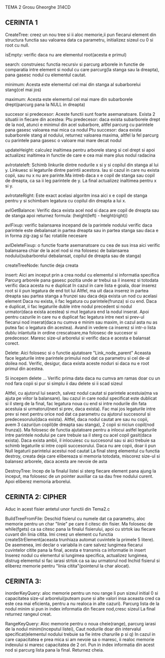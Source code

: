 TEMA 2
Grosu Gheorghe 314CD

CERINTA 1
---------------------------------------------------------------------------------
CreateTree:
creez un nou tree si ii aloc memorie,ii pun fiecarui element din structura functia sau valoarea data ca parametru, initializez sizeul cu 0 si root cu null.

isEmpty:
verific daca nu are elementul root(acesta e primul)

search:
construiesc functia recursiv si parcurg arborele in functie de comparatia intre element si nodul cu care parcurg(la stanga sau la dreapta), pana gasesc nodul cu elementul cautat.

minimum:
Acesta este elementul cel mai din stanga al subarborelui stang(cel mai jos)

maximum:
Acesta este elementul cel mai mare din subarborele drept(parcurg pana la NULL in dreapta)

succesor si predecesor:
Aceste functii sunt foarte asemanatoare. Exista 2 situatii in fiecare din acestea:
Ptu predecesor: daca exista subarborele drept de la nod, atunci e minimul din acel subarbore, altfel parcurg cu parintele pana gasesc valoarea mai mica ca nodul
Ptu succesor: daca exista subarborele stang al nodului, returnez valoarea maxima, altfel la fel parcurg cu parintele pana gasesc o valoare mai mare decat nodul

updateHeight:
calculez inaltimea pentru arborele stang si cel drept si apoi actualizez inaltimea in functie de care e cea mai mare plus nodul radacina

avlrotateleft:
Schimb linkurile dintre nodurile x si y si copilul din stanga al lui y.
Linkuesc si legaturile dintre parintii acestora. Iau si cazul in care nu exista copii, sau nu x nu are parinte.Ma intreb daca x e copil de stanga sau copil de dreapta, ca sa ii leg parintele de y.
La final actualizez inaltimea pentru x si y.

avlrotateRight:
Este exact acelasi algoritm insa aici x e copil de stanga pentru y si schimbam legatura cu copilul din dreapta a lui x.

avlGetBalance:
Verific daca exista acel nod si daca are copil de dreapta sau de stanga apoi returnez formula:
(height(left) - height(right))

avlFixup:
verific balansarea incepand de la parintele nodului
verific daca parintele este debalansat in partea dreapta sau in partea stanga
sau daca e in forma zig-zag si fac rotatiile necesare 

avlDeleteFixup:
o functie foarte asemanatoare cu cea de sus insa aici verific balansarea chiar de la acel nod
si ma folosesc de balansarea nodului(subarborelui debalansat, copilul de dreapta sau de stanga)

createTreeNode:
functie deja creata

insert:
Aici am inceput prin a crea nodul cu elementul si informatia specifica
Parcurg arborele pana gasesc pozitia unde ar trebui sa il inserez si totodata verific daca acesta nu e duplicat
In cazul in care lista e goala, doar inserez root si ii pun legatura de end tot lui
Altfel, ma uit daca inserez in partea dreapta sau partea stanga a frunzei sau daca deja exista un nod cu acelasi element
Daca nu exista, ii fac legatura cu parintele(frunza) si cu end.
Daca e duplicat, ii fac legaturile duble intre nodul precedent si nodul urmator(daca exista acestea) si mut legatura end la nodul inserat. 
Apoi pentru cazurile in care nu e duplicat fac legatura intre next si prev-ul fiecarui nod inserat(daca nu cumva e minim sau maxim, in cazul asta nu as putea fac o legatura din acestea).
Avand in vedere ca inserez si intr-o lista dublu inlantuita in ordine crescatoare,ma folosesc de succesor si predecesor.
Maresc size-ul arborelui si verific daca e acesta e balansat corect.

Delete:
Aici folosesc si o functie ajutatoare "Link_node_parent"
Aceasta face legaturile intre parintele primului nod dat ca parametru si cel de-al doilea nod.
Verific, desigur, daca exista aceste noduri si daca nu e root primul din acestea.

Si incepem delete ...
Verific prima data daca nu cumva am ramas doar cu un nod fara copii si pur si simplu ii dau delete si ii scad sizeul

Altfel, cu ajutorul lui search, salvez nodul cautat si parintele acestuia(ma va ajuta pe viitor la balansare).
Iau cazul in care nodul specificat este dublicat si il sterg de la final, fac legatura noua cu end si intre nodurile din fata acestuia si urmatorul(next si prev, daca exista).
Fac mai jos legaturile intre prev si next pentru orice nod dat ca parametru cu ajutorul succesorul si predecesorului(daca exista).
Altfel, daca nodul cautat are sau nu copii, avem 3 cazuri(un copil(de dreapta sau stanga), 2 copii si niciun copil(nod frunza)).
Ma folosesc de functia ajutatoare pentru a inlocui astfel legaturile intre parintele nodului pe care trebuie sa il sterg cu acel copil gasit(daca exista).
Daca exista ambii, il inlocuiesc cu succesorul sau si aici trebuie sa schimb legaturile si intre copiii succesorului.
Daca nu are copii, doar ii pun Null legaturii parintelui acestui nod cautat
La final sterg elementul cu functia destroy, creata deja care elibereaza si memoria totodata, miscorez size-ul si balansez arborele, daca acesta are nevoie de asta

DestroyTree:
Incep de la finalul listei si sterg fiecare element pana ajung la inceput, ma folosesc de un pointer auxiliar ca sa dau free nodului curent.
Apoi eliberez memoria arborelui.

CERINTA 2: CIPHER
-----------------------------------------------------------------------------------
Aduc in acest fisier antetul unor functii din Tema2.c

BuildTreeFromFile:
Deschid fisierul cu numele dat ca parametru, aloc memorie pentru un char "linie" pe care il citesc din fisier. Ma folosesc de while(fgets) ca sa citesc pana la finalul fisierului, apoi cu strtok iau fiecare cuvant din linia citita. Imi creez un element cu functia createStrElement(aceasta trunhiaza automat cuvintele la primele 5 litere). De asemenea, imi declar o variabila in care salvez lungimea fiecarui cuvintelor citite pana la final, acesta e transmis ca informatie in insert
Inserez nodul cu elementul si lungimea specifica, actualizez lungimea, distrug elementul si fac iarasi strtok ca sa iau urmatorul nod
Inchid fisierul si eliberez memorie pentru "linia citita"(pointerul la char alocat).

CERINTA 3:
-----------------------------------------------------------------------------------
inorderKeyQuery:
aloc memorie pentru un nou range
Ii pun sizeul initial 0 si capacitatea size-ul arborelui(puteam pune si alte valori insa aceasta cred ca este cea mai eficienta, pentru a nu realoca in alte cazuri).
Parcurg lista de la nodul minim si pun in index informatia din fiecare nod,cresc sizeul
La final returnez rangeul creat.

RangeKeyQuery:
Aloc memorie pentru o noua cheie(range), parcurg iarasi de la nodul minim(inceputul listei),
Caut nodurile doar din intervalul specificat(elementul nodului trebuie sa fie intre charurile p si q)
In cazul in care capacitatea e prea mica si am nevoie sa o maresc, ii realoc memorie indexului si maresc capacitatea de 2 ori.
Pun in index informatia din acest nod si parcurg lista pana la final.
Returnez cheia.
